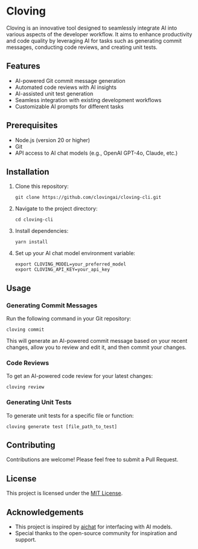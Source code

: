 # Cloving

Cloving is an innovative tool designed to seamlessly integrate AI into various aspects of the developer workflow. It aims to enhance productivity and code quality by leveraging AI for tasks such as generating commit messages, conducting code reviews, and creating unit tests.

## Features

- AI-powered Git commit message generation
- Automated code reviews with AI insights
- AI-assisted unit test generation
- Seamless integration with existing development workflows
- Customizable AI prompts for different tasks

## Prerequisites

- Node.js (version 20 or higher)
- Git
- API access to AI chat models (e.g., OpenAI GPT-4o, Claude, etc.)

## Installation

1. Clone this repository:
   ```
   git clone https://github.com/clovingai/cloving-cli.git
   ```

2. Navigate to the project directory:
   ```
   cd cloving-cli
   ```

3. Install dependencies:
   ```
   yarn install
   ```

4. Set up your AI chat model environment variable:
   ```
   export CLOVING_MODEL=your_preferred_model
   export CLOVING_API_KEY=your_api_key
   ```

## Usage

### Generating Commit Messages

Run the following command in your Git repository:

```
cloving commit
```

This will generate an AI-powered commit message based on your recent changes, allow you to review and edit it, and then commit your changes.

### Code Reviews

To get an AI-powered code review for your latest changes:

```
cloving review
```

### Generating Unit Tests

To generate unit tests for a specific file or function:

```
cloving generate test [file_path_to_test]
```

## Contributing

Contributions are welcome! Please feel free to submit a Pull Request.

## License

This project is licensed under the [MIT License](LICENSE).

## Acknowledgements

- This project is inspired by [aichat](https://github.com/sigoden/aichat) for interfacing with AI models.
- Special thanks to the open-source community for inspiration and support.
